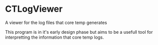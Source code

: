 CTLogViewer
===========

A viewer for the log files that core temp generates

This program is in it's early design phase but aims to be a usefull tool for interpretting the information that core temp logs.